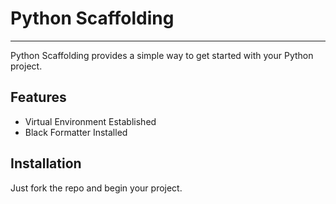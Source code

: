 # Python Scaffolding

---

Python Scaffolding provides a simple way to get started with your Python project.

## Features
- Virtual Environment Established
- Black Formatter Installed

## Installation
Just fork the repo and begin your project.